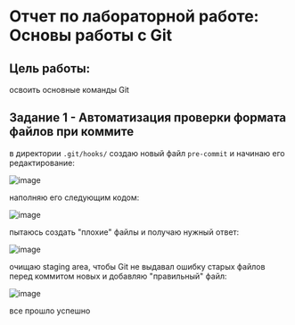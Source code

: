 # Отчет по лабораторной работе: Основы работы с Git
## Цель работы:  
освоить основные команды Git
## Задание 1 - Автоматизация проверки формата файлов при коммите
в директории ``` .git/hooks/ ``` создаю новый файл ``` pre-commit ``` и начинаю его редактирование:

![image](https://github.com/user-attachments/assets/63cf573e-df85-4988-a57d-602b7398b774)

наполняю его следующим кодом:

![image](https://github.com/user-attachments/assets/0b78863d-6547-4ff9-80bf-62b5d67d7d47)

пытаюсь создать "плохие" файлы и получаю нужный ответ:

![image](https://github.com/user-attachments/assets/932f15ac-d5b1-43f7-8b15-c5e417d982d5)

очищаю staging area, чтобы Git не выдавал ошибку старых файлов перед коммитом новых и добавляю "правильный" файл:

![image](https://github.com/user-attachments/assets/8cbfca04-3175-4d9d-873f-a12f84fa2f10)

все прошло успешно
